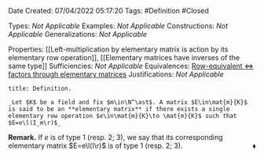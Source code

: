<br />
<br />

Date Created: 07/04/2022 05:17:20
Tags: #Definition #Closed

Types: _Not Applicable_
Examples: _Not Applicable_
Constructions: _Not Applicable_
Generalizations: _Not Applicable_

Properties: [[Left-multiplication by elementary matrix is action by its elementary row operation]], [[Elementary matrices have inverses of the same type]]
Sufficiencies: _Not Applicable_
Equivalences: [Row-equivalent $\Leftrightarrow$ factors through elementary matrices](Row-equivalent%20iff%20factors%20through%20elementary%20matrices.md)
Justifications: _Not Applicable_

``` ad-Definition
title: Definition.

_Let $K$ be a field and fix $m\in\N^\ast$. A matrix $E\in\mat{m}{K}$ is said to be an **elementary matrix** if there exists a single elementary row operation $e\in\mat{m}{K}\to \mat{m}{K}$ such that $E=e\l(I_m\r)$_

```

**Remark.** If $e$ is of type $1$ (resp. $2$; $3$), we say that its corresponding elementary matrix $E=e\l(I\r)$ is of type $1$ (resp. $2$; $3$).<span style="float:right;">$\blacklozenge$</span>
